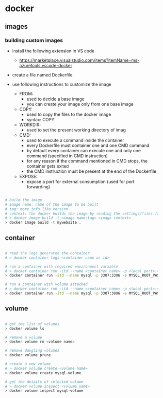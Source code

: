 # docker

## images

### building custom images

- install the following extension in VS code

  - https://marketplace.visualstudio.com/items?itemName=ms-azuretools.vscode-docker

- create a file named Dockerfile
- use following instructions to customize the image
  - FROM:
    - used to decide a base image
    - you can create your image only from one base image
  - COPY:
    - used to copy the files to the docker image
    - syntax: COPY <local path> <image path>
  - WORKDIR:
    - used to set the present working directory of imag
  - CMD:
    - used to execute a command inside the container
    - every Dockerfile must container one and one CMD command
    - by default every container can execute one and only one command (specified in CMD instruction)
    - for any reason if the command mentioned in CMD stops, the container gets exited
    - the CMD instruction must be present at the end of the Dockerfile
  - EXPOSE:
    - expose a port for external consumption (used for port forwarding)

```bash

# build the image
# image name: name of the image to be built
# tag: more info like version
# context: the docker builds the image by reading the settings/files from this context (the path where the Dockerfile exists)
# > docker image build -t <image name:tag> <image context>
> docker image build -t mywebsite .


```

## container

```bash

# read the logs generated the container
# > docker container logs <container name or id>

# run a container with required environment variable
# > docker container run -itd --name <container name> -p <local port>:<container port> -e <variable name>=<variable value> <image name>
> docker container run -itd --name mysql -p 3307:3306 -e MYSQL_ROOT_PASSWORD=root mysql

# run a container with volume attached
# > docker container run -itd --name <container name> -p <local port>:<container port> -e <variable name>=<variable value> -v <volume name>:<container path> <image name>
> docker container run -itd --name mysql -p 3307:3006 -e MYSQL_ROOT_PASSWORD=root -v mysql-volume:/var/lib/mysql mysql


```

## volume

```bash

# get the list of volumes
> docker volume ls

# remove a volume
> docker volume rm <volume name>

# remove dangling volumes
> docker volume prune

# create a new volume
# > docker volume create <volume name>
> docker volume create mysql-volume

# get the details of selected volume
# > docker volume inspect <volume name>
> docker volume inspect mysql-volume
```
